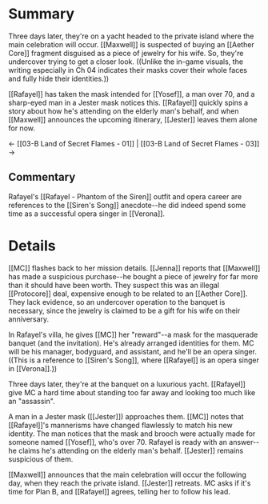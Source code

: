 # Summary
Three days later, they're on a yacht headed to the private island where the main celebration will occur. [[Maxwell]] is suspected of buying an [[Aether Core]] fragment disguised as a piece of jewelry for his wife. So, they're undercover trying to get a closer look. ((Unlike the in-game visuals, the writing especially in Ch 04 indicates their masks cover their whole faces and fully hide their identities.))

[[Rafayel]] has taken the mask intended for [[Yosef]], a man over 70, and a sharp-eyed man in a Jester mask notices this. [[Rafayel]] quickly spins a story about how he's attending on the elderly man's behalf, and when [[Maxwell]] announces the upcoming itinerary, [[Jester]] leaves them alone for now.

← [[03-B Land of Secret Flames - 01]] | [[03-B Land of Secret Flames - 03]] →
## Commentary
Rafayel's [[Rafayel - Phantom of the Siren]] outfit and opera career are references to the [[Siren's Song]] anecdote--he did indeed spend some time as a successful opera singer in [[Verona]].

# Details
[[MC]] flashes back to her mission details. [[Jenna]] reports that [[Maxwell]] has made a suspicious purchase--he bought a piece of jewelry for far more than it should have been worth. They suspect this was an illegal [[Protocore]] deal, expensive enough to be related to an [[Aether Core]]. They lack evidence, so an undercover operation to the banquet is necessary, since the jewelry is claimed to be a gift for his wife on their anniversary.

In Rafayel's villa, he gives [[MC]] her "reward"--a mask for the masquerade banquet (and the invitation). He's already arranged identities for them. MC will be his manager, bodyguard, and assistant, and he'll be an opera singer. ((This is a reference to [[Siren's Song]], where [[Rafayel]] is an opera singer in [[Verona]].))

Three days later, they're at the banquet on a luxurious yacht. [[Rafayel]] give MC a hard time about standing too far away and looking too much like an "assassin".

A man in a Jester mask ([[Jester]]) approaches them. [[MC]] notes that [[Rafayel]]'s mannerisms have changed flawlessly to match his new identity. The man notices that the mask and brooch were actually made for someone named [[Yosef]], who's over 70. Rafayel is ready with an answer--he claims he's attending on the elderly man's behalf. [[Jester]] remains suspicious of them.

[[Maxwell]] announces that the main celebration will occur the following day, when they reach the private island. [[Jester]] retreats. MC asks if it's time for Plan B, and [[Rafayel]] agrees, telling her to follow his lead.